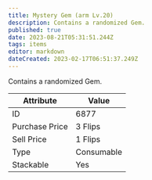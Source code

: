 ```yaml
---
title: Mystery Gem (arm Lv.20)
description: Contains a randomized Gem.
published: true
date: 2023-08-21T05:31:51.244Z
tags: items
editor: markdown
dateCreated: 2023-02-17T06:51:37.249Z
---
```


Contains a randomized Gem.

|Attribute|Value|
|-|-|
|ID|6877|
|Purchase Price|3 Flips|
|Sell Price|1 Flips|
|Type|Consumable|
|Stackable|Yes|

